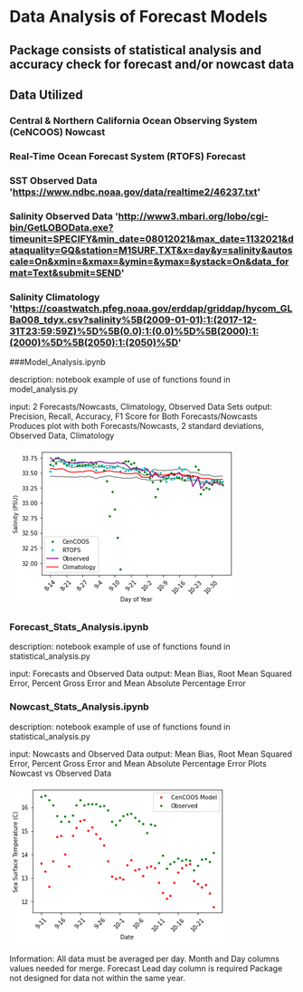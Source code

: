 

#   Data Analysis of Forecast Models
##  Package consists of statistical analysis and accuracy check for forecast and/or nowcast data

##  Data Utilized 
###     Central & Northern California Ocean Observing System (CeNCOOS) Nowcast
###     Real-Time Ocean Forecast System (RTOFS) Forecast
###     SST Observed Data 'https://www.ndbc.noaa.gov/data/realtime2/46237.txt'
###     Salinity Observed Data 'http://www3.mbari.org/lobo/cgi-bin/GetLOBOData.exe?timeunit=SPECIFY&min_date=08012021&max_date=1132021&dataquality=GQ&station=M1SURF.TXT&x=day&y=salinity&autoscale=On&xmin=&xmax=&ymin=&ymax=&ystack=On&data_format=Text&submit=SEND'
###     Salinity Climatology 'https://coastwatch.pfeg.noaa.gov/erddap/griddap/hycom_GLBa008_tdyx.csv?salinity%5B(2009-01-01):1:(2017-12-31T23:59:59Z)%5D%5B(0.0):1:(0.0)%5D%5B(2000):1:(2000)%5D%5B(2050):1:(2050)%5D'

###Model_Analysis.ipynb

description: notebook example of use of functions found in model_analysis.py

input: 
    2 Forecasts/Nowcasts, Climatology, Observed Data Sets
output:
    Precision, Recall, Accuracy, F1 Score for Both Forecasts/Nowcasts
    Produces plot with both Forecasts/Nowcasts, 2 standard deviations, Observed Data, Climatology

![github image](https://github.com/amynuno98/Model_Analysis/blob/11746d0b9b30f350b94346be4d5aef8205f82979/images/SalinityForcastAnalysis.png)

### Forecast_Stats_Analysis.ipynb
description: notebook example of use of functions found in statistical_analysis.py

input:
    Forecasts and Observed Data
output:
    Mean Bias, Root Mean Squared Error, Percent Gross Error
    and Mean Absolute Percentage Error

### Nowcast_Stats_Analysis.ipynb
description: notebook example of use of functions found in statistical_analysis.py

input:
    Nowcasts and Observed Data
output:
    Mean Bias, Root Mean Squared Error, Percent Gross Error and Mean Absolute Percentage Error 
    Plots Nowcast vs Observed Data

![github imgage](https://github.com/amynuno98/Model_Analysis/blob/11746d0b9b30f350b94346be4d5aef8205f82979/images/CenCOOSvsObs.png)

Information:
    All data must be averaged per day.
    Month and Day columns values needed for merge.
    Forecast Lead day column is required
    Package not designed for data not within the same year.    


